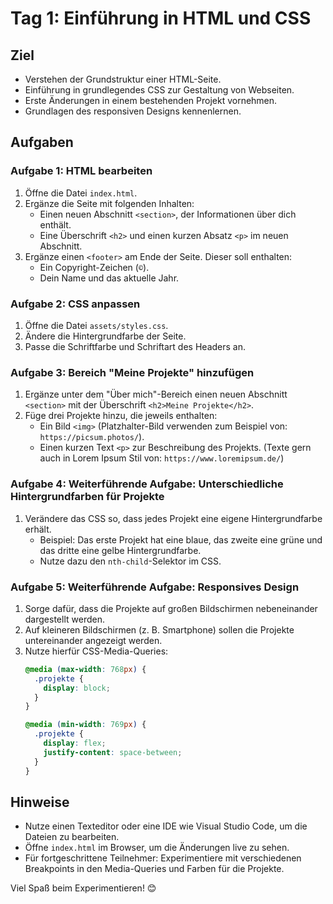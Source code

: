 # Tag 1: Einführung in HTML und CSS

## Ziel
- Verstehen der Grundstruktur einer HTML-Seite.
- Einführung in grundlegendes CSS zur Gestaltung von Webseiten.
- Erste Änderungen in einem bestehenden Projekt vornehmen.
- Grundlagen des responsiven Designs kennenlernen.

## Aufgaben

### Aufgabe 1: HTML bearbeiten
1. Öffne die Datei `index.html`.
2. Ergänze die Seite mit folgenden Inhalten:
   - Einen neuen Abschnitt `<section>`, der Informationen über dich enthält.
   - Eine Überschrift `<h2>` und einen kurzen Absatz `<p>` im neuen Abschnitt.
3. Ergänze einen `<footer>` am Ende der Seite. Dieser soll enthalten:
   - Ein Copyright-Zeichen (`©`).
   - Dein Name und das aktuelle Jahr.

### Aufgabe 2: CSS anpassen
1. Öffne die Datei `assets/styles.css`.
2. Ändere die Hintergrundfarbe der Seite.
3. Passe die Schriftfarbe und Schriftart des Headers an.

### Aufgabe 3: Bereich "Meine Projekte" hinzufügen
1. Ergänze unter dem "Über mich"-Bereich einen neuen Abschnitt `<section>` mit der Überschrift `<h2>Meine Projekte</h2>`.
2. Füge drei Projekte hinzu, die jeweils enthalten:
   - Ein Bild `<img>` (Platzhalter-Bild verwenden zum Beispiel von: `https://picsum.photos/`).
   - Einen kurzen Text `<p>` zur Beschreibung des Projekts. (Texte gern auch in Lorem Ipsum Stil von: `https://www.loremipsum.de/`)

### Aufgabe 4: Weiterführende Aufgabe: Unterschiedliche Hintergrundfarben für Projekte
1. Verändere das CSS so, dass jedes Projekt eine eigene Hintergrundfarbe erhält.
   - Beispiel: Das erste Projekt hat eine blaue, das zweite eine grüne und das dritte eine gelbe Hintergrundfarbe.
   - Nutze dazu den `nth-child`-Selektor im CSS.

### Aufgabe 5: Weiterführende Aufgabe: Responsives Design
1. Sorge dafür, dass die Projekte auf großen Bildschirmen nebeneinander dargestellt werden.
2. Auf kleineren Bildschirmen (z. B. Smartphone) sollen die Projekte untereinander angezeigt werden.
3. Nutze hierfür CSS-Media-Queries:
   ```css
   @media (max-width: 768px) {
     .projekte {
       display: block;
     }
   }

   @media (min-width: 769px) {
     .projekte {
       display: flex;
       justify-content: space-between;
     }
   }
   ```

## Hinweise
- Nutze einen Texteditor oder eine IDE wie Visual Studio Code, um die Dateien zu bearbeiten.
- Öffne `index.html` im Browser, um die Änderungen live zu sehen.
- Für fortgeschrittene Teilnehmer: Experimentiere mit verschiedenen Breakpoints in den Media-Queries und Farben für die Projekte.

Viel Spaß beim Experimentieren! 😊